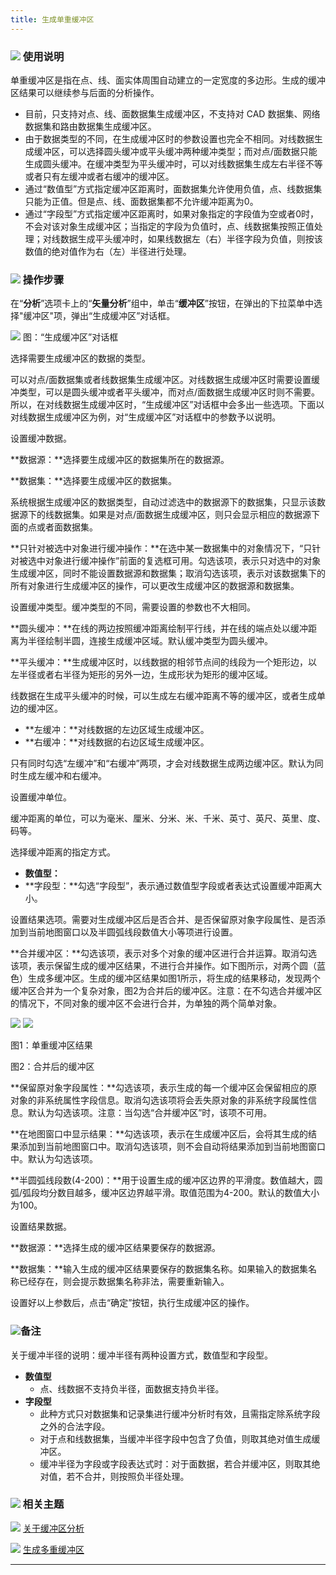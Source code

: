 ```yaml
---
title: 生成单重缓冲区
---
```



### ![](/iDesktop-Cross/images/read.gif) 使用说明

单重缓冲区是指在点、线、面实体周围自动建立的一定宽度的多边形。生成的缓冲区结果可以继续参与后面的分析操作。

-   目前，只支持对点、线、面数据集生成缓冲区，不支持对 CAD 数据集、网络数据集和路由数据集生成缓冲区。
-   由于数据类型的不同，在生成缓冲区时的参数设置也完全不相同。对线数据生成缓冲区，可以选择圆头缓冲或平头缓冲两种缓冲类型；而对点/面数据只能生成圆头缓冲。在缓冲类型为平头缓冲时，可以对线数据集生成左右半径不等或者只有左缓冲或者右缓冲的缓冲区。
-   通过“数值型”方式指定缓冲区距离时，面数据集允许使用负值，点、线数据集只能为正值。但是点、线、面数据集都不允许缓冲距离为0。
-   通过“字段型”方式指定缓冲区距离时，如果对象指定的字段值为空或者0时，不会对该对象生成缓冲区；当指定的字段为负值时，点、线数据集按照正值处理；对线数据生成平头缓冲时，如果线数据左（右）半径字段为负值，则按该数值的绝对值作为右（左）半径进行处理。

### ![](/iDesktop-Cross/images/read.gif) 操作步骤

在“**分析**”选项卡上的“**矢量分析**”组中，单击“**缓冲区**”按钮，在弹出的下拉菜单中选择"缓冲区"项，弹出“生成缓冲区”对话框。

  ![](/iDesktop-Cross/images/BufferDia.png)
  图：“生成缓冲区”对话框

选择需要生成缓冲区的数据的类型。

可以对点/面数据集或者线数据集生成缓冲区。对线数据生成缓冲区时需要设置缓冲类型，可以是圆头缓冲或者平头缓冲，而对点/面数据生成缓冲区时则不需要。所以，在对线数据生成缓冲区时，“生成缓冲区”对话框中会多出一些选项。下面以对线数据生成缓冲区为例，对“生成缓冲区”对话框中的参数予以说明。

设置缓冲数据。

**数据源：**选择要生成缓冲区的数据集所在的数据源。

**数据集：**选择要生成缓冲区的数据集。

系统根据生成缓冲区的数据类型，自动过滤选中的数据源下的数据集，只显示该数据源下的线数据集。如果是对点/面数据生成缓冲区，则只会显示相应的数据源下面的点或者面数据集。

**只针对被选中对象进行缓冲操作：**在选中某一数据集中的对象情况下，“只针对被选中对象进行缓冲操作”前面的复选框可用。勾选该项，表示只对选中的对象生成缓冲区，同时不能设置数据源和数据集；取消勾选该项，表示对该数据集下的所有对象进行生成缓冲区的操作，可以更改生成缓冲区的数据源和数据集。

设置缓冲类型。缓冲类型的不同，需要设置的参数也不大相同。

**圆头缓冲：**在线的两边按照缓冲距离绘制平行线，并在线的端点处以缓冲距离为半径绘制半圆，连接生成缓冲区域。默认缓冲类型为圆头缓冲。

**平头缓冲：**生成缓冲区时，以线数据的相邻节点间的线段为一个矩形边，以左半径或者右半径为矩形的另外一边，生成形状为矩形的缓冲区域。

线数据在生成平头缓冲的时候，可以生成左右缓冲距离不等的缓冲区，或者生成单边的缓冲区。

-   **左缓冲：**对线数据的左边区域生成缓冲区。
-   **右缓冲：**对线数据的右边区域生成缓冲区。

只有同时勾选“左缓冲”和“右缓冲”两项，才会对线数据生成两边缓冲区。默认为同时生成左缓冲和右缓冲。

设置缓冲单位。

缓冲距离的单位，可以为毫米、厘米、分米、米、千米、英寸、英尺、英里、度、码等。

选择缓冲距离的指定方式。

-   **数值型：**
-   **字段型：**勾选“字段型”，表示通过数值型字段或者表达式设置缓冲距离大小。

设置结果选项。需要对生成缓冲区后是否合并、是否保留原对象字段属性、是否添加到当前地图窗口以及半圆弧线段数值大小等项进行设置。

**合并缓冲区：**勾选该项，表示对多个对象的缓冲区进行合并运算。取消勾选该项，表示保留生成的缓冲区结果，不进行合并操作。如下图所示，对两个圆（蓝色）生成多缓冲区。生成的缓冲区结果如图1所示，将生成的结果移动，发现两个缓冲区合并为一个复杂对象，图2为合并后的缓冲区。注意：在不勾选合并缓冲区的情况下，不同对象的缓冲区不会进行合并，为单独的两个简单对象。

![](/iDesktop-Cross/images/SigBuf1.png)
![](/iDesktop-Cross/images/SigBuf2.png)

图1：单重缓冲区结果

图2：合并后的缓冲区

**保留原对象字段属性：**勾选该项，表示生成的每一个缓冲区会保留相应的原对象的非系统属性字段信息。取消勾选该项将会丢失原对象的非系统字段属性信息。默认为勾选该项。注意：当勾选“合并缓冲区”时，该项不可用。

**在地图窗口中显示结果：**勾选该项，表示在生成缓冲区后，会将其生成的结果添加到当前地图窗口中。取消勾选该项，则不会自动将结果添加到当前地图窗口中。默认为勾选该项。

**半圆弧线段数(4-200)：**用于设置生成的缓冲区边界的平滑度。数值越大，圆弧/弧段均分数目越多，缓冲区边界越平滑。取值范围为4-200。默认的数值大小为100。

设置结果数据。

**数据源：**选择生成的缓冲区结果要保存的数据源。

**数据集：**输入生成的缓冲区结果要保存的数据集名称。如果输入的数据集名称已经存在，则会提示数据集名称非法，需要重新输入。

设置好以上参数后，点击“确定”按钮，执行生成缓冲区的操作。

### ![](/iDesktop-Cross/images/read.gif)备注

关于缓冲半径的说明：缓冲半径有两种设置方式，数值型和字段型。

-   **数值型**
    -   点、线数据不支持负半径，面数据支持负半径。
-   **字段型**
    -   此种方式只对数据集和记录集进行缓冲分析时有效，且需指定除系统字段之外的合法字段。
    -   对于点和线数据集，当缓冲半径字段中包含了负值，则取其绝对值生成缓冲区。
    -   缓冲半径为字段或字段表达式时：对于面数据，若合并缓冲区，则取其绝对值，若不合并，则按照负半径处理。

### ![](/iDesktop-Cross/images/seealso.png) 相关主题

![](/iDesktop-Cross/images/smalltitle.png) [关于缓冲区分析](/iDesktop-Cross/2016/04/14/buffer/HowBufferWork)

![](/iDesktop-Cross/images/smalltitle.png) [生成多重缓冲区](/iDesktop-Cross/2016/04/14/buffer/MutilBuffer)

------------------------------------------------------------------------

